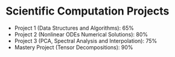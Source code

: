 # Scientific Computation Projects

- Project 1 (Data Structures and Algorithms): 65%
- Project 2 (Nonlinear ODEs Numerical Solutions): 80%
- Project 3 (PCA, Spectral Analysis and Interpolation): 75%
- Mastery Project (Tensor Decompositions): 90%
